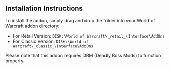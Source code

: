 ## Installation Instructions

To install the addon, simply drag and drop the folder into your World of Warcraft addon directory:

- For Retail Version: `DISK:\World of Warcraft\_retail_\Interface\AddOns`
- For Classic Version: `DISK:\World of Warcraft\_classic_\Interface\AddOns`

Please note that this addon requires DBM (Deadly Boss Mods) to function properly.
